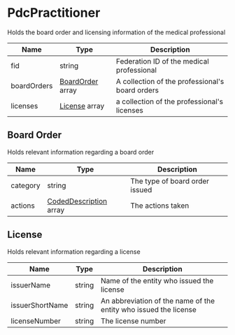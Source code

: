 # PdcPractitioner

Holds the board order and licensing information of the medical professional

| Name | Type   | Description |
| ---- | ------ | ----------- |
| fid  | string | Federation ID of the medical professional |
| boardOrders | [BoardOrder](#boardOrder) array| A collection of the professional's board orders |
| licenses | [License](#license) array | a collection of the professional's licenses |

## Board Order

Holds relevant information regarding a board order

| Name | Type   | Description |
| ---- | ------ | ----------- |
| category  | string | The type of board order issued |
| actions | [CodedDescription](CodedDescription.md) array| The actions taken |

## License

Holds relevant information regarding a license

| Name | Type   | Description |
| ---- | ------ | ----------- |
| issuerName  | string | Name of the entity who issued the license |
| issuerShortName | string | An abbreviation of the name of the entity who issued the license |
| licenseNumber | string | The license number |
